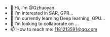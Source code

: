 - 👋 Hi, I’m @Gzhuoyan
- 👀 I’m interested in SAR, GPR...
- 🌱 I’m currently learning Deep learning, GPU...
- 💞️ I’m looking to collaborate on ...
- 📫 How to reach me: 1181213591@qq.com

<!---
Gzhuoyan/Gzhuoyan is a ✨ special ✨ repository because its `README.md` (this file) appears on your GitHub profile.
You can click the Preview link to take a look at your changes.
--->
